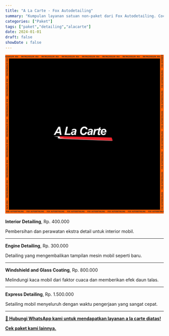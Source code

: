 ```yaml
---
title: "A La Carte - Fox Autodetailing"
summary: "Kumpulan layanan satuan non-paket dari Fox Autodetailing. Cocok untuk mobil dengan kebutuhan khusus dan spesifik."
categories: ["Paket"]
tags: ["paket","detailing","alacarte"]
date: 2024-01-01
draft: false
showDate : false
---
```


![Thumbnail A La Carte - Fox Autodetailing](alacarte.png)

**Interior Detailing**, Rp. 400.000

Pembersihan dan perawatan ekstra detail untuk interior mobil.

* * *

**Engine Detailing**, Rp. 300.000

Detailing yang mengembalikan tampilan mesin mobil seperti baru.

* * *

**Windshield and Glass Coating**, Rp. 800.000

Melindungi kaca mobil dari faktor cuaca dan memberikan efek daun talas.

* * *

**Express Detailing**, Rp. 1.500.000

Setailing mobil menyeluruh dengan waktu pengerjaan yang sangat cepat.

* * *

**[📱 Hubungi WhatsApp kami untuk mendapatkan layanan a la carte diatas!](https://foxautodetailing.co.id/redirect/https://wa.me/628113593118)**

**[Cek paket kami lainnya.](https://foxautodetailing.co.id/)**